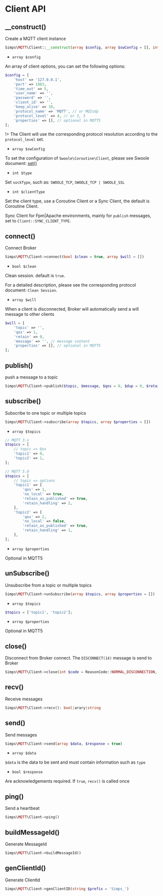 # Client API

## __construct()

Create a MQTT client instance

```php
Simps\MQTT\Client::__construct(array $config, array $swConfig = [], int $type = SWOOLE_SOCK_TCP, int $clientType = Client::COROUTINE_CLIENT_TYPE)
```

* `array $config`

An array of client options, you can set the following options:

```php
$config = [
    'host' => '127.0.0.1',
    'port' => 1883,
    'time_out' => 5,
    'user_name' => '',
    'password' => '',
    'client_id' => '',
    'keep_alive' => 10,
    'protocol_name' => 'MQTT', // or MQIsdp
    'protocol_level' => 4, // or 3, 5
    'properties' => [], // optional in MQTT5
];
```

!> The Client will use the corresponding protocol resolution according to the `protocol_level` set.

* `array $swConfig`

To set the configuration of `Swoole\Coroutine\Client`, please see Swoole document: [set()](https://www.swoole.co.uk/docs/modules/swoole-coroutine-client-set)

* `int $type`

Set `sockType`, such as: `SWOOLE_TCP`, `SWOOLE_TCP | SWOOLE_SSL`

* `int $clientType`

Set the client type, use a Coroutine Client or a Sync Client, the default is Coroutine Client.

Sync Client for Fpm|Apache environments, mainly for `publish` messages, set to `Client::SYNC_CLIENT_TYPE`.

## connect()

Connect Broker

```php
Simps\MQTT\Client->connect(bool $clean = true, array $will = [])
```

* `bool $clean`

Clean session. default is `true`.

For a detailed description, please see the corresponding protocol document: `Clean Session`.

* `array $will`

When a client is disconnected, Broker will automatically send a will message to other clients

```php
$will = [
    'topic' => '',
    'qos' => 1,
    'retain' => 0,
    'message' => '', // message content
    'properties' => [], // optional in MQTT5
];
```

## publish()

push a message to a topic

```php
Simps\MQTT\Client->publish($topic, $message, $qos = 0, $dup = 0, $retain = 0, array $properties = [])
```

## subscribe()

Subscribe to one topic or multiple topics

```php
Simps\MQTT\Client->subscribe(array $topics, array $properties = [])
```

* `array $topics`

```php
// MQTT 3.x
$topics = [
    // topic => Qos
    'topic1' => 0, 
    'topic2' => 1,
];

// MQTT 5.0
$topics = [
    // topic => options
    'topic1' => [
        'qos' => 1,
        'no_local' => true,
        'retain_as_published' => true,
        'retain_handling' => 2,
    ], 
    'topic2' => [
        'qos' => 2,
        'no_local' => false,
        'retain_as_published' => true,
        'retain_handling' => 1,
    ], 
];
```

* `array $properties`

Optional in MQTT5

## unSubscribe()

Unsubscribe from a topic or multiple topics

```php
Simps\MQTT\Client->unSubscribe(array $topics, array $properties = [])
```

* `array $topics`

```php
$topics = ['topic1', 'topic2'];
```

* `array $properties`

Optional in MQTT5

## close()

Disconnect from Broker connect. The `DISCONNECT(14)` message is send to Broker

```php
Simps\MQTT\Client->close(int $code = ReasonCode::NORMAL_DISCONNECTION, array $properties = [])
```

## recv()

Receive messages

```php
Simps\MQTT\Client->recv(): bool|arary|string
```

## send()

Send messages

```php
Simps\MQTT\Client->send(array $data, $response = true)
```

* `array $data`

`$data` is the data to be sent and must contain information such as `type`

* `bool $response`

Are acknowledgements required. If `true`, `recv()` is called once

## ping()

Send a heartbeat

```php
Simps\MQTT\Client->ping()
```

## buildMessageId()

Generate MessageId

```php
Simps\MQTT\Client->buildMessageId()
```

## genClientId()

Generate ClientId

```php
Simps\MQTT\Client->genClientID(string $prefix = 'Simps_')
```
